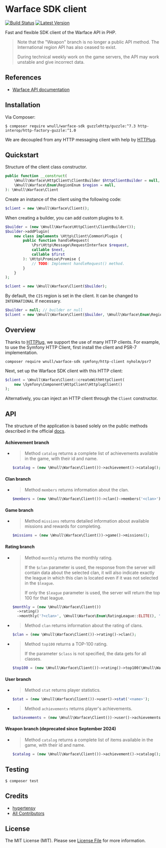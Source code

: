 # Warface  SDK client

[![Build Status](https://travis-ci.com/wnull/warface-sdk.svg?branch=main)](https://travis-ci.com/brefphp/bref)
[![Latest Version](https://img.shields.io/github/release/wnull/warface-sdk.svg)](https://packagist.org/packages/wnull/warface-sdk)

Fast and flexible SDK client of the Warface API in PHP.

> Note that the "Weapon" branch is no longer a public API method. The International region API has also ceased to exist.
> 
> During technical weekly work on the game servers, the API may work unstable and give incorrect data.

## References

- [Warface API documentation](https://ru.warface.com/wiki/index.php/API)

## Installation

Via Composer:

```shell
$ composer require wnull/warface-sdk guzzlehttp/guzzle:^7.3 http-interop/http-factory-guzzle:^1.0
```

We are decoupled from any HTTP messaging client with help by [HTTPlug](https://httplug.io/).

## Quickstart

Structure of the client class constructor.

```php
public function __construct(
    \Wnull\Warface\HttpClient\ClientBuilder $httpClientBuilder = null, 
    \Wnull\Warface\Enum\RegionEnum $region = null,
): \Wnull\Warface\Client
```

Create an instance of the client using the following code:

```php
$client = new \Wnull\Warface\Client();
```

When creating a builder, you can add custom plugins to it.

```php
$builder = (new \Wnull\Warface\HttpClient\ClientBuilder());
$builder->addPlugin(
    new class implements \Http\Client\Common\Plugin {
        public function handleRequest(
            \Psr\Http\Message\RequestInterface $request, 
            callable $next, 
            callable $first
        ): \Http\Promise\Promise {
            // TODO: Implement handleRequest() method.
        }
    }
);

$client = new \Wnull\Warface\Client($builder);
```

By default, the `CIS` region is set in the client. It can be changed to `INTERNATIONAL` if necessary.

```php
$builder = null; // builder or null
$client = new \Wnull\Warface\Client($builder, \Wnull\Warface\Enum\RegionEnum::INTERNATIONAL());
```

## Overview

Thanks to [HTTPlug](https://httplug.io), we support the use of many HTTP clients. For example, to use the Symfony HTTP
Client, first install the client and PSR-7 implementation.

```shell
composer require wnull/warface-sdk symfony/http-client nyholm/psr7
```

Next, set up the Warface SDK client with this HTTP client:

```php
$client = \Wnull\Warface\Client::createWithHttpClient(
    new \Symfony\Component\HttpClient\HttplugClient()
);
```

Alternatively, you can inject an HTTP client through the `Client` constructor.

## API

The structure of the application is based solely on the public methods described in the official [docs](#references).

#### Achievement branch

- > Method `catalog` returns a complete list of achievements available in the game, with their id and name.

  ```php
  $catalog = (new \Wnull\Warface\Client())->achievement()->catalog();
  ```

#### Clan branch

- > Method `members` returns information about the clan.

  ```php
  $members = (new \Wnull\Warface\Client())->clan()->members('<clan>');
  ```

#### Game branch

- > Method `missions` returns detailed information about available missions and rewards for completing.

  ```php
  $missions = (new \Wnull\Warface\Client())->game()->missions();
  ```

#### Rating branch

- > Method `monthly` returns the monthly rating.
  >
  > If the `$clan` parameter is used, the response from the server will contain data about the selected clan, it will also indicate exactly the league in which this clan is located even if it was not selected in the `$league`.
  >
  > If only the `$league` parameter is used, the server will return the top 100 for that league.

  ```php
  $monthly = (new \Wnull\Warface\Client())
    ->rating()
    ->monthly('?<clan>', \Wnull\Warface\Enum\RatingLeague::ELITE(), '?<page>');
  ```

- > Method `clan` returns information about the rating of clans.

  ```php
  $clan = (new \Wnull\Warface\Client())->rating()->clan();
  ```

- > Method `top100` returns a TOP-100 rating.
  > 
  > If the parameter `$class` is not specified, the data gets for all classes.

  ```php
  $top100 = (new \Wnull\Warface\Client())->rating()->top100(\Wnull\Warface\Enum\GameClass::MEDIC());
  ```

#### User branch

- > Method `stat` returns player statistics.

  ```php
  $stat = (new \Wnull\Warface\Client())->user()->stat('<name>');
  ```

- > Method `achievements` returns player's achievements.

  ```php
  $achievements = (new \Wnull\Warface\Client())->user()->achievements('<name>');
  ```

#### Weapon branch (deprecated since September 2024)

- > Method `catalog` returns a complete list of items available in the game, with their id and name.

  ```php
  $catalog = (new \Wnull\Warface\Client())->achievement()->catalog();
  ```

## Testing

```shell
$ composer test
```

## Credits

- [hypertensy](https://github.com/wnull)
- [All Contributors](https://github.com/wnull/warface-sdk/graphs/contributors)

## License

The MIT License (MIT). Please see [License File](LICENSE) for more information.